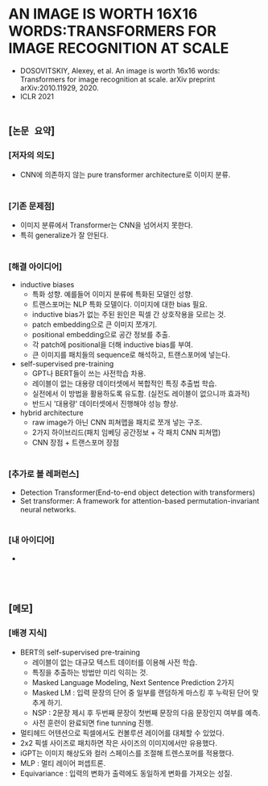 # AN IMAGE IS WORTH 16X16 WORDS:TRANSFORMERS FOR IMAGE RECOGNITION AT SCALE
* DOSOVITSKIY, Alexey, et al. An image is worth 16x16 words: Transformers for image recognition at scale. arXiv preprint arXiv:2010.11929, 2020.
* ICLR 2021
<br><br>

## [`논문 요약`]

### [저자의 의도]
* CNN에 의존하지 않는 pure transformer architecture로 이미지 분류.
<br><br>

### [기존 문제점]
* 이미지 분류에서 Transformer는 CNN을 넘어서지 못한다.
* 특히 generalize가 잘 안된다.
<br><br>

### [해결 아이디어]
* inductive biases
    * 특화 성향. 예를들어 이미지 분류에 특화된 모델인 성향.
    * 트랜스포머는 NLP 특화 모델이다. 이미지에 대한 bias 필요.
    * inductive bias가 없는 주된 원인은 픽셀 간 상호작용을 모르는 것.
    * patch embedding으로 큰 이미지 쪼개기.
    * positional embedding으로 공간 정보를 추출.
    * 각 patch에 positional을 더해 inductive bias를 부여.
    * 큰 이미지를 패치들의 sequence로 해석하고, 트랜스포머에 넣는다.
* self-supervised pre-training
    * GPT나 BERT들이 쓰는 사전학습 차용.
    * 레이블이 없는 대용량 데이터셋에서 복합적인 특징 추출법 학습.
    * 실전에서 이 방법을 활용하도록 유도함. (실전도 레이블이 없으니까 효과적)
    * 반드시 '대용량' 데이터셋에서 진행해야 성능 향상.
* hybrid architecture
    * raw image가 아닌 CNN 피쳐맵을 패치로 쪼개 넣는 구조.
    * 2가지 하이브리드(패치 임베딩 공간정보 + 각 패치 CNN 피쳐맵)
    * CNN 장점 + 트랜스포머 장점
<br><br>

### [추가로 볼 레퍼런스]
* Detection Transformer(End-to-end object detection with transformers)
* Set transformer: A framework for attention-based permutation-invariant neural networks.
<br><br>

### [내 아이디어]
* 
<br><br>



## [`메모`]

### [배경 지식]
* BERT의 self-supervised pre-training
    * 레이블이 없는 대규모 텍스트 데이터를 이용해 사전 학습.
    * 특징을 추출하는 방법만 미리 익히는 것.
    * Masked Language Modeling, Next Sentence Prediction 2가지
    * Masked LM : 입력 문장의 단어 중 일부를 랜덤하게 마스킹 후 누락된 단어 맞추게 하기.
    * NSP : 2문장 제시 후 두번째 문장이 첫번째 문장의 다음 문장인지 여부를 예측.
    * 사전 훈련이 완료되면 fine tunning 진행.
* 멀티헤드 어텐션으로 픽셀에서도 컨볼루션 레이어를 대체할 수 있었다.
* 2x2 픽셀 사이즈로 패치하면 작은 사이즈의 이미지에서만 유용했다.
* iGPT는 이미지 해상도와 컬러 스페이스를 조절해 트렌스포머를 적용했다.
* MLP : 멀티 레이어 퍼셉트론.
* Equivariance : 입력의 변화가 출력에도 동일하게 변화를 가져오는 성질.
<br><br>